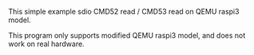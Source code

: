 
This simple example sdio CMD52 read / CMD53 read on QEMU raspi3 model. 

This program only supports modified QEMU raspi3 model, and does not work on real hardware.

